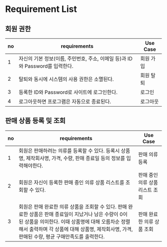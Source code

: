 # Requirement List

## 회원 권한
|no|requirements|Use Case|
|------|---|---|
|1|자신의 기본 정보(이름, 주민번호, 주소, 이메일 등)과 ID와 Password를 입력한다.|회원 가입|
|2|탈퇴와 동시에 시스템의 사용 권한은 소멸된다.|회원 탈퇴|
|3|등록한 ID와 Password로 사이트에 로그인한다.|로그인|
|4|로그아웃하면 프로그램은 자동으로 종료된다.|로그아웃|

## 판매 상품 등록 및 조회
|no|requirements|Use Case|
|------|---|---|
|1|회원은 판매하려는 의류를 등록할 수 있다. 등록시 상품명, 제작회사명, 가격, 수량, 판매 종료일 등의 정보를 입력해야한다.|판매 의류 등록|
|2|회원은 자신이 등록한 판매 중인 의류 상품 리스트를 조회할 수 있다.|판매 중인 의류 상품 리스트 조회|
|3|회원은 판매 완료한 의류 상품을 조회할 수 있다. 판매 완료한 상품은 판매 종료일이 지났거나 남은 수량이 0이 된 상품을 의미한다. 이때 상품명에 대해 오름차순 정렬해서 출력하며 각 상품에 대해 상품명, 제작회사명, 가격, 판매된 수량, 평균 구매만족도를 출력한다.|판매 완료한 의류 상품 조회|